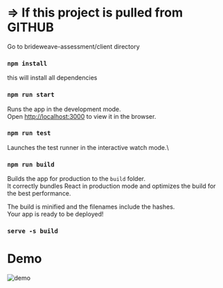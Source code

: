 # => If this project is pulled from GITHUB

Go to brideweave-assessment/client directory

### `npm install`

this will install all dependencies

### `npm run start`

Runs the app in the development mode.\
Open [http://localhost:3000](http://localhost:3000) to view it in the browser.

### `npm run test`

Launches the test runner in the interactive watch mode.\

### `npm run build`

Builds the app for production to the `build` folder.\
It correctly bundles React in production mode and optimizes the build for the best performance.

The build is minified and the filenames include the hashes.\
Your app is ready to be deployed!

### `serve -s build`


# Demo

![demo](https://gifcap.dev/b578327f-2621-4be6-82f2-a2b5a6825c81)
